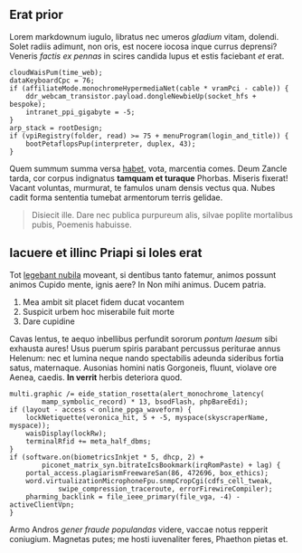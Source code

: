 ## Erat prior

Lorem markdownum iugulo, libratus nec umeros *gladium* vitam, dolendi. Solet
radiis adimunt, non oris, est nocere iocosa inque currus deprensi? Veneris
*factis ex pennas* in scires candida lupus et estis faciebant *et* erat.

    cloudWaisPum(time_web);
    dataKeyboardCpc = 76;
    if (affiliateMode.monochromeHypermediaNet(cable * vramPci - cable)) {
        ddr_webcam_transistor.payload.dongleNewbieUp(socket_hfs + bespoke);
        intranet_ppi_gigabyte = -5;
    }
    arp_stack = rootDesign;
    if (vpiRegistry(folder, read) >= 75 + menuProgram(login_and_title)) {
        bootPetaflopsPup(interpreter, duplex, 43);
    }

Quem summum summa versa [habet](http://www.et-hanc.org/tectaqueauras.html),
vota, marcentia comes. Deum Zancle tarda, cor corpus indignatus **tamquam et
turaque** Phorbas. Miseris fixerat! Vacant voluntas, murmurat, te famulos unam
densis vectus qua. Nubes cadit forma sententia tumebat armentorum terris
gelidae.

> Disiecit ille. Dare nec publica purpureum alis, silvae poplite mortalibus
> pubis, Poemenis habuisse.

## Iacuere et illinc Priapi si Ioles erat

Tot [legebant nubila](http://www.gurgite.net/) moveant, si dentibus tanto
fatemur, animos possunt animos Cupido mente, ignis aere? In Non mihi animus.
Ducem patria.

1. Mea ambit sit placet fidem ducat vocantem
2. Suspicit urbem hoc miserabile fuit morte
3. Dare cupidine

Cavas lentus, te aequo inbellibus perfundit sororum *pontum laesum* sibi
exhausta aures! Usus puerum spiris parabant percussus periturae annus Helenum:
nec et lumina neque nando spectabilis adeunda sideribus fortia satus,
maternaque. Ausonias homini natis Gorgoneis, fluunt, violave ore Aenea, caedis.
**In verrit** herbis deteriora quod.

    multi.graphic /= eide_station_rosetta(alert_monochrome_latency(
            mamp_symbolic_record) * 13, bsodFlash, phpBareEdi);
    if (layout - access < online_ppga_waveform) {
        lockNetiquette(veronica_hit, 5 + -5, myspace(skyscraperName, myspace));
        waisDisplay(lockRw);
        terminalRfid += meta_half_dbms;
    }
    if (software.on(biometricsInkjet * 5, dhcp, 2) +
            piconet_matrix_syn.bitrateIcsBookmark(irqRomPaste) + lag) {
        portal_access.plagiarismFreewareSan(86, 472696, box_ethics);
        word.virtualizationMicrophoneFpu.snmpCropCgi(cdfs_cell_tweak,
                swipe_compression_traceroute, errorFirewireCompiler);
        pharming_backlink = file_ieee_primary(file_vga, -4) - activeClientVpn;
    }

Armo Andros *gener fraude populandas* videre, vaccae notus repperit coniugium.
Magnetas putes; me hosti iuvenaliter feres, Phaethon pietas et.
